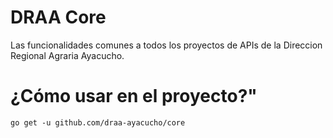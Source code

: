 # DRAA Core
Las funcionalidades comunes a todos los proyectos de APIs de la Direccion Regional Agraria Ayacucho.

# ¿Cómo usar en el proyecto?"

```
go get -u github.com/draa-ayacucho/core
```
